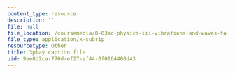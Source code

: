 ```yaml
---
content_type: resource
description: ''
file: null
file_location: /coursemedia/8-03sc-physics-iii-vibrations-and-waves-fall-2016/9ee8d2ca770def27ef440f0164400d43_sBKHUPDUI1o.srt
file_type: application/x-subrip
resourcetype: Other
title: 3play caption file
uid: 9ee8d2ca-770d-ef27-ef44-0f0164400d43
---
```

